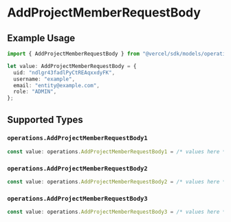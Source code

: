 # AddProjectMemberRequestBody

## Example Usage

```typescript
import { AddProjectMemberRequestBody } from "@vercel/sdk/models/operations";

let value: AddProjectMemberRequestBody = {
  uid: "ndlgr43fadlPyCtREAqxxdyFK",
  username: "example",
  email: "entity@example.com",
  role: "ADMIN",
};
```

## Supported Types

### `operations.AddProjectMemberRequestBody1`

```typescript
const value: operations.AddProjectMemberRequestBody1 = /* values here */
```

### `operations.AddProjectMemberRequestBody2`

```typescript
const value: operations.AddProjectMemberRequestBody2 = /* values here */
```

### `operations.AddProjectMemberRequestBody3`

```typescript
const value: operations.AddProjectMemberRequestBody3 = /* values here */
```

